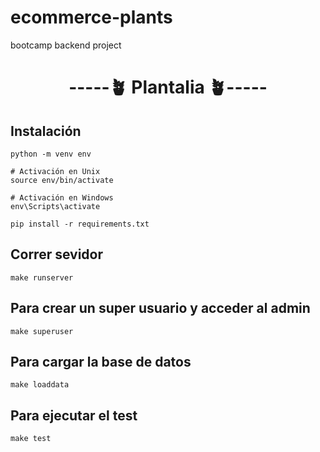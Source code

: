 # ecommerce-plants
bootcamp backend project

<h1 align="center"> -----🪴 Plantalia  🪴----- </h1>

<h2>Instalación</h2>

```
python -m venv env

# Activación en Unix
source env/bin/activate

# Activación en Windows
env\Scripts\activate

pip install -r requirements.txt

```
<h2>Correr sevidor</h2>

```
make runserver
```

<h2>Para crear un super usuario y acceder al admin</h2>

```
make superuser

```

<h2> Para cargar la base de datos </h2>

```
make loaddata

```
<h2> Para ejecutar el test </h2>

```
make test

```
